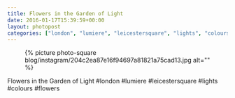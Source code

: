 ```yaml
---
title: Flowers in the Garden of Light
date: 2016-01-17T15:39:59+00:00
layout: photopost
categories: ["london", "lumiere", "leicestersquare", "lights", "colours", "flowers", "photos", "instagram"]
---
```


<figure class="photo photo--square">
  {% picture photo-square blog/instagram/204c2ea87e16f94697a81821a75cad13.jpg alt="" %}
</figure>

Flowers in the Garden of Light
#london #lumiere #leicestersquare #lights #colours #flowers

